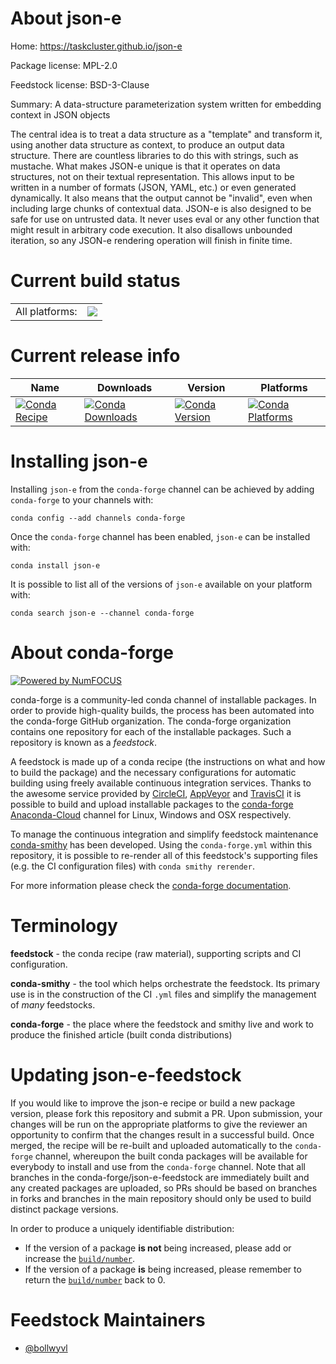 About json-e
============

Home: https://taskcluster.github.io/json-e

Package license: MPL-2.0

Feedstock license: BSD-3-Clause

Summary: A data-structure parameterization system written for embedding context in JSON objects

The central idea is to treat a data structure as a "template" and transform it, using another data structure as context, to produce an output data structure.
There are countless libraries to do this with strings, such as mustache. What makes JSON-e unique is that it operates on data structures, not on their textual representation. This allows input to be written in a number of formats (JSON, YAML, etc.) or even generated dynamically. It also means that the output cannot be "invalid", even when including large chunks of contextual data.
JSON-e is also designed to be safe for use on untrusted data. It never uses eval or any other function that might result in arbitrary code execution. It also disallows unbounded iteration, so any JSON-e rendering operation will finish in finite time.


Current build status
====================


<table><tr><td>All platforms:</td>
    <td>
      <a href="https://dev.azure.com/conda-forge/feedstock-builds/_build/latest?definitionId=7364&branchName=master">
        <img src="https://dev.azure.com/conda-forge/feedstock-builds/_apis/build/status/json-e-feedstock?branchName=master">
      </a>
    </td>
  </tr>
</table>

Current release info
====================

| Name | Downloads | Version | Platforms |
| --- | --- | --- | --- |
| [![Conda Recipe](https://img.shields.io/badge/recipe-json--e-green.svg)](https://anaconda.org/conda-forge/json-e) | [![Conda Downloads](https://img.shields.io/conda/dn/conda-forge/json-e.svg)](https://anaconda.org/conda-forge/json-e) | [![Conda Version](https://img.shields.io/conda/vn/conda-forge/json-e.svg)](https://anaconda.org/conda-forge/json-e) | [![Conda Platforms](https://img.shields.io/conda/pn/conda-forge/json-e.svg)](https://anaconda.org/conda-forge/json-e) |

Installing json-e
=================

Installing `json-e` from the `conda-forge` channel can be achieved by adding `conda-forge` to your channels with:

```
conda config --add channels conda-forge
```

Once the `conda-forge` channel has been enabled, `json-e` can be installed with:

```
conda install json-e
```

It is possible to list all of the versions of `json-e` available on your platform with:

```
conda search json-e --channel conda-forge
```


About conda-forge
=================

[![Powered by NumFOCUS](https://img.shields.io/badge/powered%20by-NumFOCUS-orange.svg?style=flat&colorA=E1523D&colorB=007D8A)](http://numfocus.org)

conda-forge is a community-led conda channel of installable packages.
In order to provide high-quality builds, the process has been automated into the
conda-forge GitHub organization. The conda-forge organization contains one repository
for each of the installable packages. Such a repository is known as a *feedstock*.

A feedstock is made up of a conda recipe (the instructions on what and how to build
the package) and the necessary configurations for automatic building using freely
available continuous integration services. Thanks to the awesome service provided by
[CircleCI](https://circleci.com/), [AppVeyor](https://www.appveyor.com/)
and [TravisCI](https://travis-ci.com/) it is possible to build and upload installable
packages to the [conda-forge](https://anaconda.org/conda-forge)
[Anaconda-Cloud](https://anaconda.org/) channel for Linux, Windows and OSX respectively.

To manage the continuous integration and simplify feedstock maintenance
[conda-smithy](https://github.com/conda-forge/conda-smithy) has been developed.
Using the ``conda-forge.yml`` within this repository, it is possible to re-render all of
this feedstock's supporting files (e.g. the CI configuration files) with ``conda smithy rerender``.

For more information please check the [conda-forge documentation](https://conda-forge.org/docs/).

Terminology
===========

**feedstock** - the conda recipe (raw material), supporting scripts and CI configuration.

**conda-smithy** - the tool which helps orchestrate the feedstock.
                   Its primary use is in the construction of the CI ``.yml`` files
                   and simplify the management of *many* feedstocks.

**conda-forge** - the place where the feedstock and smithy live and work to
                  produce the finished article (built conda distributions)


Updating json-e-feedstock
=========================

If you would like to improve the json-e recipe or build a new
package version, please fork this repository and submit a PR. Upon submission,
your changes will be run on the appropriate platforms to give the reviewer an
opportunity to confirm that the changes result in a successful build. Once
merged, the recipe will be re-built and uploaded automatically to the
`conda-forge` channel, whereupon the built conda packages will be available for
everybody to install and use from the `conda-forge` channel.
Note that all branches in the conda-forge/json-e-feedstock are
immediately built and any created packages are uploaded, so PRs should be based
on branches in forks and branches in the main repository should only be used to
build distinct package versions.

In order to produce a uniquely identifiable distribution:
 * If the version of a package **is not** being increased, please add or increase
   the [``build/number``](https://conda.io/docs/user-guide/tasks/build-packages/define-metadata.html#build-number-and-string).
 * If the version of a package **is** being increased, please remember to return
   the [``build/number``](https://conda.io/docs/user-guide/tasks/build-packages/define-metadata.html#build-number-and-string)
   back to 0.

Feedstock Maintainers
=====================

* [@bollwyvl](https://github.com/bollwyvl/)

